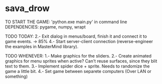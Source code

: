 # sava_drow
TO START THE GAME: 'python.exe main.py' in command line
DEPENDENCIES: pygame, numpy, wrapt

TODO TODAY:
    2.- Exit dialog in menus/board, finish it and connect it to game events. -> 85%
    4.- Start server-client connection (reverse-engineer the examples in MasterMind library).

TODO WHENEVER:
    1.- Make graphics for the sliders.
    2.- Create animated graphics for menu sprites when active? Can't reuse surfaces, since they blit text to them.
    3.- Implement spider dice + sprite. Needs to randomize the game a little bit.
    4.- Set game between separete computers (Over LAN or something)